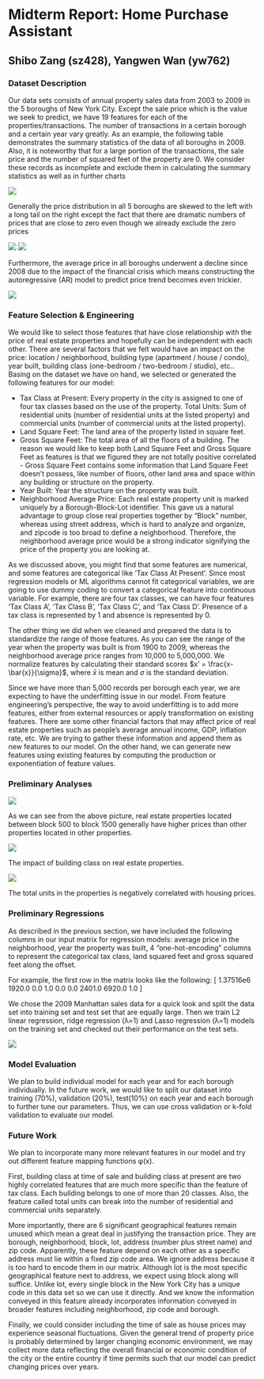 # Midterm Report: Home Purchase Assistant
## Shibo Zang (sz428), Yangwen Wan (yw762)

### Dataset Description
Our data sets consists of annual property sales data from 2003 to 2009 in the 5 boroughs of New York City. Except the sale price which is the value we seek to predict, we have 19 features for each of the properties/transactions. The number of transactions in a certain borough and a certain year vary greatly. As an example, the following table demonstrates the summary statistics of the data of all boroughs in 2009. Also, it is noteworthy that for a large portion of the transactions, the sale price and the number of squared feet of the property are 0. We consider these records as incomplete and exclude them in calculating the summary statistics as well as in further charts  

<img src="https://github.com/AaronZang/ORIE4741-Home-Purchase-Assistance/blob/master/image/Summary%20Statistics%20for%202009%20Transactions.png">

Generally the price distribution in all 5 boroughs are skewed to the left with a long tail on the right except the fact that there are dramatic numbers of prices that are close to zero even though we already exclude the zero prices  

<img src="https://github.com/AaronZang/ORIE4741-Home-Purchase-Assistance/blob/master/image/Properties%20in%20Manhattan.png">
<img src="https://github.com/AaronZang/ORIE4741-Home-Purchase-Assistance/blob/master/image/Properties%20in%20Brooklyn.png">

Furthermore, the average price in all boroughs underwent a decline since 2008 due to the impact of the financial crisis which means constructing the autoregressive (AR) model to predict price trend becomes even trickier.  

<img src="https://github.com/AaronZang/ORIE4741-Home-Purchase-Assistance/blob/master/image/ar.png">

### Feature Selection & Engineering
We would like to select those features that have close relationship with the price of real estate properties and hopefully can be independent with each other. There are several factors that we felt would have an impact on the price: location / neighborhood, building type (apartment / house / condo), year built, building class (one-bedroom / two-bedroom / studio), etc.. Basing on the dataset we have on hand, we selected or generated the following features for our model:

- Tax Class at Present: Every property in the city is assigned to one of four tax classes based on the use of the property.
Total Units: Sum of residential units (number of residential units at the listed property) and commercial units (number of commercial units at the listed property).
- Land Square Feet: The land area of the property listed in square feet.
- Gross Square Feet: The total area of all the floors of a building. The reason we would like to keep both Land Square Feet and Gross Square Feet as features is that we figured they are not totally positive correlated - Gross Square Feet contains some information that Land Square Feet doesn’t possess, like number of floors, other land area and space within any building or structure on the property.
- Year Built: Year the structure on the property was built.
- Neighborhood Average Price: Each real estate property unit is marked uniquely by a Borough-Block-Lot identifier. This gave us a natural advantage to group close real properties together by “Block” number, whereas using street address, which is hard to analyze and organize, and zipcode is too broad to define a neighborhood. Therefore, the neighborhood average price would be a strong indicator signifying the price of the property you are looking at.  

As we discussed above, you might find that some features are numerical, and some features are categorical like ‘Tax Class At Present’. Since most regression models or ML algorithms cannot fit categorical variables, we are going to use dummy coding to convert a categorical feature into continuous variable. For example, there are four tax classes, we can have four features ‘Tax Class A’, ‘Tax Class B’, ‘Tax Class C’, and ‘Tax Class D’. Presence of a tax class is represented by 1 and absence is represented by 0.  

The other thing we did when we cleaned and prepared the data is to standardize the range of those features. As you can see the range of the year when the property was built is from 1900 to 2009, whereas the neighborhood average price ranges from 10,000 to 5,000,000. We normalize features by calculating their standard scores $x’ = \frac{x-\bar{x}}{\sigma}$, where $\bar{x}$ is mean and $\sigma$ is the standard deviation.  

Since we have more than 5,000 records per borough each year, we are expecting to have the underfitting issue in our model. From feature engineering’s perspective, the way to avoid underfitting is to add more features, either from external resources or apply transformation on existing features. There are some other financial factors that may affect price of real estate properties such as people’s average annual income, GDP, inflation rate, etc. We are trying to gather these information and append them as new features to our model. On the other hand, we can generate new features using existing features by computing the production or exponentiation of feature values.

### Preliminary Analyses
<img src="https://github.com/AaronZang/ORIE4741-Home-Purchase-Assistance/blob/master/image/Housing%20Price%20-%20Block.png">  

As we can see from the above picture, real estate properties located between block 500 to block 1500 generally have higher prices than other properties located in other properties.  

<img src="https://github.com/AaronZang/ORIE4741-Home-Purchase-Assistance/blob/master/image/Housing%20Price%20-%20Building%20Class.png">   

The impact of building class on real estate properties.  

<img src="https://github.com/AaronZang/ORIE4741-Home-Purchase-Assistance/blob/master/image/Housing%20Price%20-%20Total%20Units.png">  

The total units in the properties is negatively correlated with housing prices.

### Preliminary Regressions
As described in the previous section, we have included the following columns in our input matrix for regression models: average price in the neighborhood, year the property was built, 4 “one-hot-encoding” columns to represent the categorical tax class, land squared feet and gross squared feet along the offset. 

For example, the first row in the matrix looks like the following: [ 1.37516e6  1920.0  0.0  1.0  0.0  0.0   2401.0   6920.0  1.0 ]

We chose the 2009 Manhattan sales data for a quick look and split the data set into training set and test set that are equally large. Then we train L2 linear regression, ridge regression (λ=1) and Lasso regression (λ=1) models on the training set and checked out their performance on the test sets.

<img src="https://github.com/AaronZang/ORIE4741-Home-Purchase-Assistance/blob/master/image/results.PNG">  

### Model Evaluation
We plan to build individual model for each year and for each borough individually. In the future work, we would like to split our dataset into training (70%), validation (20%), test(10%) on each year and each borough to further tune our parameters. Thus, we can use cross validation or k-fold validation to evaluate our model.

### Future Work
We plan to incorporate many more relevant features in our model and try out different feature mapping functions φ(x).

First, building class at time of sale and building class at present are two highly correlated features that are much more specific than the feature of tax class. Each building belongs to one of more than 20 classes. Also, the feature called total units can break into the number of residential and commercial units separately. 

More importantly, there are 6 significant geographical features remain unused which mean a great deal in justifying the transaction price. They are borough, neighborhood, block, lot, address (number plus street name) and zip code. Apparently, these feature depend on each other as a specific address must lie within a fixed zip code area. We ignore address because it is too hard to encode them in our matrix. Although lot is the most specific geographical feature next to address, we expect using block along will suffice. Unlike lot, every single block in the New York City has a unique code in this data set so we can use it directly. And we know the information conveyed in this feature already incorporates information conveyed in broader features including neighborhood, zip code and borough. 

Finally, we could consider including the time of sale as house prices may experience seasonal fluctuations. Given the general trend of property price is probably determined by larger changing economic environment, we may collect more data reflecting the overall financial or economic condition of the city or the entire country if time permits such that our model can predict changing prices over years.
